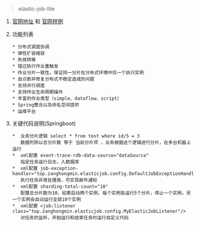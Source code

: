 >elastic-job-lite

   
1.  [官网地址](http://elasticjob.io/docs/elastic-job-lite/00-overview/)  和  [官网样例](https://github.com/elasticjob/elastic-job-example)

2. 功能列表

    ```
    * 分布式调度协调
    * 弹性扩容缩容
    * 失效转移
    * 错过执行作业重触发
    * 作业分片一致性，保证同一分片在分布式环境中仅一个执行实例
    * 自诊断并修复分布式不稳定造成的问题
    * 支持并行调度
    * 支持作业生命周期操作
    * 丰富的作业类型（simple、dataflow、script）
    * Spring整合以及命名空间提供
    * 运维平台
    ```
3. 关键代码说明(Springboot)
   ```
   *  业务分片逻辑 select * from test where id/5 = 3
      数据列除以总分片数 等于 当前分片项 ，业务根据这个逻辑进行分片，在多台机器上运行
   *  xml配置 event-trace-rdb-data-source="dataSource"
      指定任务运行日志，入数据库
   *  xml配置 job-exception-handler="top.zanghongmin.elasticjob.config.DefaultJobExceptionHandler"
      执行任务异常处理类，可实现邮件通知
   *  xml配置 sharding-total-count="10"
      配置总分片数为10，如果启动两个实例，每个实例各运行5个分片，停止一个实例，另一个实例会自动运行全部10个实例
   *  xml配置 <job:listener class="top.zanghongmin.elasticjob.config.MyElasticJobListener"/>
      对任务的监听，开始运行和结束任务时运行自定义代码
   ```
    

